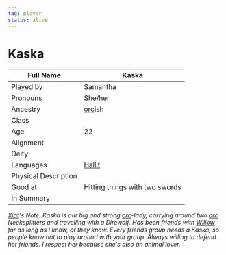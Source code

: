 ```yaml
---
tag: player
status: alive
---
```

# Kaska
| Full Name | Kaska                          |   
| --------- | ------------------------------ | 
| Played by | Samantha                       |     
| Pronouns  | She/her                        |     
| Ancestry  | [orc](questforthefrozenflame/docs/Backstory/Notions/Races/Orc.md)ish                         |     
| Class     |                               |     
| Age       |22 |     
| Alignment |                               |     
| Deity     |                               |     
| Languages | [Hallit](questforthefrozenflame/docs/Backstory/Notions/Hallit.md) |
| Physical Description |                  |      
| Good at   | Hitting things with two swords |     
| In Summary |           | 

*[Xiat](questforthefrozenflame/docs/Backstory/NPCs/People/Broken-Tusk/Party-Members/Xiat.md)'s Note: Kaska is our big and strong [orc](questforthefrozenflame/docs/Backstory/Notions/Races/Orc.md)-lady, carrying around two [orc](questforthefrozenflame/docs/Backstory/Notions/Races/Orc.md) Necksplitters and travelling with a Direwolf. Has been friends with [Willow](questforthefrozenflame/docs/Backstory/NPCs/People/Broken-Tusk/Party-Members/Willow.md) for as long as I know, or they know. Every friends group needs a Kaska, so people know not to play around with your group. Always willing to defend her friends. I respect her because she's also an animal lover.* 